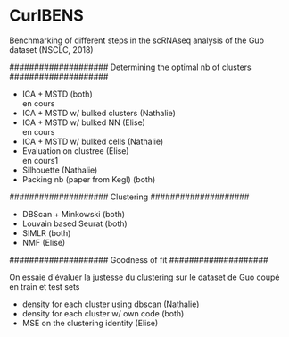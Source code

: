 # CurIBENS

Benchmarking of different steps in the scRNAseq analysis of the Guo dataset (NSCLC, 2018)

####################
Determining the optimal nb of clusters
####################

- ICA + MSTD (both)       
en cours
- ICA + MSTD w/ bulked clusters (Nathalie)
- ICA + MSTD w/ bulked NN (Elise)      
en cours
- ICA + MSTD w/ bulked cells (Nathalie)
- Evaluation on clustree (Elise)          
en cours1
- Silhouette (Nathalie)
- Packing nb (paper from Kegl) (both)

####################
Clustering
####################

- DBScan + Minkowski (both)
- Louvain based Seurat (both)
- SIMLR (both)
- NMF (Elise)

####################
Goodness of fit
####################

On essaie d'évaluer la justesse du clustering sur le dataset de Guo coupé en train et test sets
- density for each cluster using dbscan (Nathalie)
- density for each cluster w/ own code (both)
- MSE on the clustering identity (Elise)

